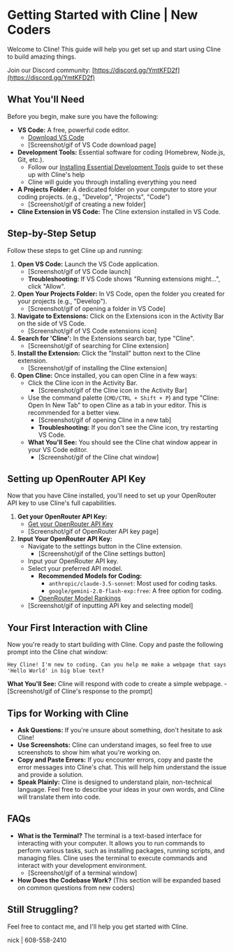 # Getting Started with Cline | New Coders

Welcome to Cline! This guide will help you get set up and start using Cline to build amazing things.

Join our Discord community: [https://discord.gg/YmtKFD2f](https://discord.gg/YmtKFD2f)

## What You'll Need

Before you begin, make sure you have the following:

-   **VS Code:** A free, powerful code editor.
    -   [Download VS Code](https://code.visualstudio.com/)
    -   [Screenshot/gif of VS Code download page]
-   **Development Tools:** Essential software for coding (Homebrew, Node.js, Git, etc.).
    -   Follow our [Installing Essential Development Tools](installing-dev-essentials.md) guide to set these up with Cline's help
    -   Cline will guide you through installing everything you need
-   **A Projects Folder:** A dedicated folder on your computer to store your coding projects. (e.g., "Develop", "Projects", "Code")
    -   [Screenshot/gif of creating a new folder]
-   **Cline Extension in VS Code:** The Cline extension installed in VS Code.

## Step-by-Step Setup

Follow these steps to get Cline up and running:

1.  **Open VS Code:** Launch the VS Code application.
    -   [Screenshot/gif of VS Code launch]
    -   **Troubleshooting:** If VS Code shows "Running extensions might...", click "Allow".
2.  **Open Your Projects Folder:** In VS Code, open the folder you created for your projects (e.g., "Develop").
    -   [Screenshot/gif of opening a folder in VS Code]
3.  **Navigate to Extensions:** Click on the Extensions icon in the Activity Bar on the side of VS Code.
    -   [Screenshot/gif of VS Code extensions icon]
4.  **Search for 'Cline':** In the Extensions search bar, type "Cline".
    -   [Screenshot/gif of searching for Cline extension]
5.  **Install the Extension:** Click the "Install" button next to the Cline extension.
    -   [Screenshot/gif of installing the Cline extension]
6.  **Open Cline:** Once installed, you can open Cline in a few ways:
    -   Click the Cline icon in the Activity Bar.
        -   [Screenshot/gif of the Cline icon in the Activity Bar]
    -   Use the command palette (`CMD/CTRL + Shift + P`) and type "Cline: Open In New Tab" to open Cline as a tab in your editor. This is recommended for a better view.
        -   [Screenshot/gif of opening Cline in a new tab]
        -   **Troubleshooting:** If you don't see the Cline icon, try restarting VS Code.
    -   **What You'll See:** You should see the Cline chat window appear in your VS Code editor.
        -   [Screenshot/gif of the Cline chat window]

## Setting up OpenRouter API Key

Now that you have Cline installed, you'll need to set up your OpenRouter API key to use Cline's full capabilities.

1.  **Get your OpenRouter API Key:**
    -   [Get your OpenRouter API Key](https://openrouter.ai/)
    -   [Screenshot/gif of OpenRouter API key page]
2.  **Input Your OpenRouter API Key:**
    -   Navigate to the settings button in the Cline extension.
        -   [Screenshot/gif of the Cline settings button]
    -   Input your OpenRouter API key.
    -   Select your preferred API model.
        -   **Recommended Models for Coding:**
            -   `anthropic/claude-3.5-sonnet`: Most used for coding tasks.
            -   `google/gemini-2.0-flash-exp:free`: A free option for coding.
        -   [OpenRouter Model Rankings](https://openrouter.ai/rankings/programming)
    -   [Screenshot/gif of inputting API key and selecting model]

## Your First Interaction with Cline

Now you're ready to start building with Cline. Copy and paste the following prompt into the Cline chat window:

`Hey Cline! I'm new to coding. Can you help me make a webpage that says 'Hello World' in big blue text?`

**What You'll See:** Cline will respond with code to create a simple webpage.
    -   [Screenshot/gif of Cline's response to the prompt]

## Tips for Working with Cline

-   **Ask Questions:** If you're unsure about something, don't hesitate to ask Cline!
-   **Use Screenshots:** Cline can understand images, so feel free to use screenshots to show him what you're working on.
-   **Copy and Paste Errors:** If you encounter errors, copy and paste the error messages into Cline's chat. This will help him understand the issue and provide a solution.
-   **Speak Plainly:** Cline is designed to understand plain, non-technical language. Feel free to describe your ideas in your own words, and Cline will translate them into code.

## FAQs

-   **What is the Terminal?** The terminal is a text-based interface for interacting with your computer. It allows you to run commands to perform various tasks, such as installing packages, running scripts, and managing files. Cline uses the terminal to execute commands and interact with your development environment.
    -   [Screenshot/gif of a terminal window]
-   **How Does the Codebase Work?** (This section will be expanded based on common questions from new coders)

## Still Struggling?

Feel free to contact me, and I'll help you get started with Cline.

nick | 608-558-2410

